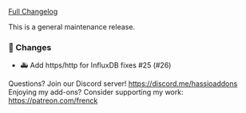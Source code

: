 [Full Changelog][changelog]

This is a general maintenance release.

### 🔨 Changes

- :ambulance: Add https/http for InfluxDB fixes #25 (#26)

[changelog]: https://github.com/hassio-addons/addon-glances/compare/v0.5.1...v0.5.2

Questions? Join our Discord server! https://discord.me/hassioaddons
Enjoying my add-ons? Consider supporting my work: https://patreon.com/frenck